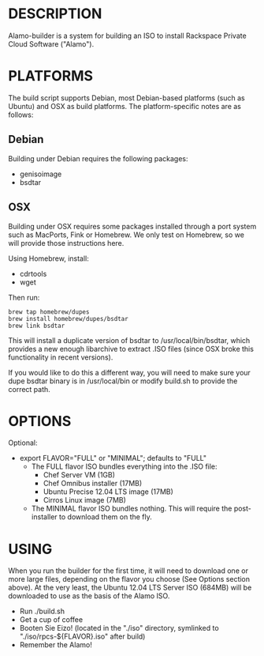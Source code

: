 DESCRIPTION
===========

Alamo-builder is a system for building an ISO to install Rackspace Private Cloud Software ("Alamo").

PLATFORMS
=========

The build script supports Debian, most Debian-based platforms (such as Ubuntu) and OSX as build platforms. The platform-specific notes are as follows:

Debian
------

Building under Debian requires the following packages:

* genisoimage
* bsdtar

OSX
---

Building under OSX requires some packages installed through a port system such as MacPorts, Fink or Homebrew. We only test on Homebrew, so we will provide those instructions here.

Using Homebrew, install:

* cdrtools
* wget

Then run:

    brew tap homebrew/dupes
    brew install homebrew/dupes/bsdtar
    brew link bsdtar

This will install a duplicate version of bsdtar to /usr/local/bin/bsdtar, which provides a new enough libarchive to extract .ISO files (since OSX broke this functionality in recent versions).

If you would like to do this a different way, you will need to make sure your dupe bsdtar binary is in /usr/local/bin or modify build.sh to provide the correct path.

OPTIONS
=======

Optional:

* export FLAVOR="FULL" or "MINIMAL"; defaults to "FULL"
  - The FULL flavor ISO bundles everything into the .ISO file:
    * Chef Server VM (1GB)
    * Chef Omnibus installer (17MB)
    * Ubuntu Precise 12.04 LTS image (17MB)
    * Cirros Linux image (7MB)
  - The MINIMAL flavor ISO bundles nothing. This will require the post-installer to download them on the fly.

USING
=====

When you run the builder for the first time, it will need to download one or more large files, depending on the flavor you choose (See Options section above). At the very least, the Ubuntu 12.04 LTS Server ISO (684MB) will be downloaded to use as the basis of the Alamo ISO.

* Run ./build.sh
* Get a cup of coffee
* Booten Sie Eizo! (located in the "./iso" directory, symlinked to "./iso/rpcs-${FLAVOR}.iso" after build) 
* Remember the Alamo!
